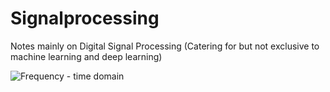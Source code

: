 # Signalprocessing
Notes mainly on Digital Signal Processing (Catering for but not exclusive to machine learning and deep learning)


![Frequency - time domain](https://user-images.githubusercontent.com/89081054/134514434-f6ff046a-33cb-438b-b701-5da19f460907.png)
